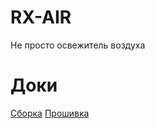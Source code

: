 # RX-AIR
Не просто освежитель воздуха

# Доки
[Cборка](https://github.com/NRF24l01/rx_air/blob/main/docs/assemble.md)
[Прошивка](https://github.com/NRF24l01/rx_air/blob/main/docs/flash.md)
